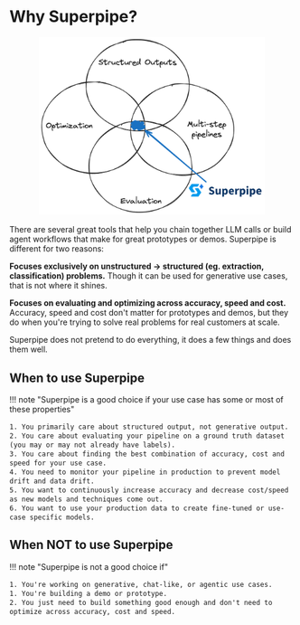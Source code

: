 # Why Superpipe?

<p align="center"><img src="../assets/superpipe_venn.png" style="width: 400px;" /></p>

There are several great tools that help you chain together LLM calls or build agent workflows that make for great prototypes or demos. Superpipe is different for two reasons:

**Focuses exclusively on unstructured -> structured (eg. extraction, classification) problems.** Though it can be used for generative use cases, that is not where it shines.

**Focuses on evaluating and optimizing across accuracy, speed and cost.** Accuracy, speed and cost don't matter for prototypes and demos, but they do when you're trying to solve real problems for real customers at scale.

Superpipe does not pretend to do everything, it does a few things and does them well.

## When to use Superpipe

!!! note "Superpipe is a good choice if your use case has some or most of these properties"

    1. You primarily care about structured output, not generative output.
    2. You care about evaluating your pipeline on a ground truth dataset (you may or may not already have labels).
    3. You care about finding the best combination of accuracy, cost and speed for your use case.
    4. You need to monitor your pipeline in production to prevent model drift and data drift.
    5. You want to continuously increase accuracy and decrease cost/speed as new models and techniques come out.
    6. You want to use your production data to create fine-tuned or use-case specific models.

## When NOT to use Superpipe

!!! note "Superpipe is not a good choice if"

    1. You're working on generative, chat-like, or agentic use cases.
    1. You're building a demo or prototype.
    2. You just need to build something good enough and don't need to optimize across accuracy, cost and speed.
